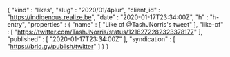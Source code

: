 {
  "kind" : "likes",
  "slug" : "2020/01/4plur",
  "client_id" : "https://indigenous.realize.be",
  "date" : "2020-01-17T23:34:00Z",
  "h" : "h-entry",
  "properties" : {
    "name" : [ "Like of @TashJNorris's tweet" ],
    "like-of" : [ "https://twitter.com/TashJNorris/status/1218272282323378177" ],
    "published" : [ "2020-01-17T23:34:00Z" ],
    "syndication" : [ "https://brid.gy/publish/twitter" ]
  }
}

